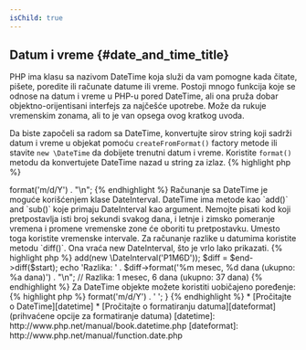 ```yaml
---
isChild: true
---
```


## Datum i vreme {#date_and_time_title}

PHP ima klasu sa nazivom DateTime koja služi da vam pomogne kada čitate, pišete, poredite ili računate datume ili vreme.
Postoji mnogo funkcija koje se odnose na datum i vreme u PHP-u pored DateTime, ali ona pruža dobar objektno-orijentisani 
interfejs za najčešće upotrebe. Može da rukuje vremenskim zonama, ali to je van opsega ovog kratkog uvoda.

Da biste započeli sa radom sa DateTime, konvertujte sirov string koji sadrži datum i vreme u objekat pomoću 
`createFromFormat()` factory metode ili stavite `new \DateTime` da dobijete trenutni datum i vreme. Koristite `format()`
metodu da konvertujete DateTime nazad u string za izlaz.
{% highlight php %}
<?php
$raw = '22. 11. 1968';
$start = \DateTime::createFromFormat('d. m. Y', $raw);

echo 'Start date: ' . $start->format('m/d/Y') . "\n";
{% endhighlight %}

Računanje sa DateTime je moguće korišćenjem klase DateInterval. DateTime ima metode kao `add()` and `sub()` koje primaju
DateInterval kao argument. Nemojte pisati kod koji pretpostavlja isti broj sekundi svakog dana, i letnje i zimsko 
pomeranje vremena i promene vremenske zone će oboriti tu pretpostavku. Umesto toga koristite vremenske intervale. Za 
računanje razlike u datumima koristite metodu `diff()`. Ona vraća new DateInterval, što je vrlo lako prikazati.
{% highlight php %}
<?php
// kreiramo kopiju $start i dodajemo jedan mesec i 6 dana
$end = clone $start;
$end->add(new \DateInterval('P1M6D'));

$diff = $end->diff($start);
echo 'Razlika: ' . $diff->format('%m mesec, %d dana (ukupno: %a dana)') . "\n";
// Razlika: 1 mesec, 6 dana (ukupno: 37 dana)
{% endhighlight %}

Za DateTime objekte možete koristiti uobičajeno poređenje:
{% highlight php %}
<?php
if ($start < $end) {
    echo "Početak je pre kraja!\n";
}
{% endhighlight %}

Poslednji primer će demonstrirati DatePeriod klasu. Koristi se za iteraciju nad rekurzivnim događajima (recurring). 
Može da primi dva DateTime objekta, početak i kraj, i interval za koji vraća sve događaje između.
{% highlight php %}
<?php
// štampaj svaki četvrtak između $start i $end
$periodInterval = \DateInterval::createFromDateString('first thursday');
$periodIterator = new \DatePeriod($start, $periodInterval, $end, \DatePeriod::EXCLUDE_START_DATE);
foreach ($periodIterator as $date) {
    // štampaj svaki datum u periodu
    echo $date->format('m/d/Y') . ' ';
}
{% endhighlight %}

* [Pročitajte o DateTime][datetime]
* [Pročitajte o formatiranju datuma][dateformat] (prihvaćene opcije za formatiranje datuma)

[datetime]: http://www.php.net/manual/book.datetime.php
[dateformat]: http://www.php.net/manual/function.date.php
